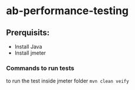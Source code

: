 # ab-performance-testing

## Prerquisits:
- Install Java
- Install jmeter

### Commands to run tests
    
to run the test inside jmeter folder
`mvn clean veify`
